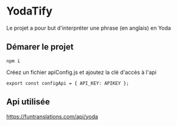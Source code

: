 # YodaTify

Le projet a pour but d'interpréter une phrase (en anglais) en Yoda

## Démarer le projet

`npm i`

Créez un fichier apiConfig.js et ajoutez la clé d'accès à l'api

`export const configApi = { API_KEY: APIKEY };`

## Api utilisée

https://funtranslations.com/api/yoda

